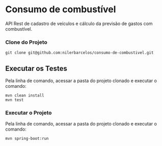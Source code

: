 # Consumo de combustível
API Rest de cadastro de veículos e cálculo da previsão de gastos com combustível.

### Clone do Projeto

```
git clone git@github.com:nilerbarcelos/consumo-de-combustivel.git
```

## Executar os Testes
Pela linha de comando, acessar a pasta do projeto clonado e executar o comando:

```
mvn clean install
mvn test
```

### Executar o Projeto

Pela linha de comando, acessar a pasta do projeto clonado e executar o comando:

```
mvn spring-boot:run
```